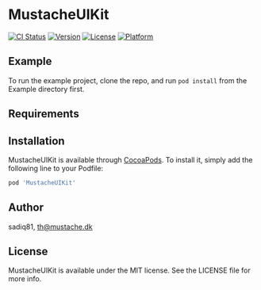 # MustacheUIKit

[![CI Status](https://img.shields.io/travis/sadiq81/MustacheUIKit.svg?style=flat)](https://travis-ci.org/sadiq81/MustacheUIKit)
[![Version](https://img.shields.io/cocoapods/v/MustacheUIKit.svg?style=flat)](https://cocoapods.org/pods/MustacheUIKit)
[![License](https://img.shields.io/cocoapods/l/MustacheUIKit.svg?style=flat)](https://cocoapods.org/pods/MustacheUIKit)
[![Platform](https://img.shields.io/cocoapods/p/MustacheUIKit.svg?style=flat)](https://cocoapods.org/pods/MustacheUIKit)

## Example

To run the example project, clone the repo, and run `pod install` from the Example directory first.

## Requirements

## Installation

MustacheUIKit is available through [CocoaPods](https://cocoapods.org). To install
it, simply add the following line to your Podfile:

```ruby
pod 'MustacheUIKit'
```

## Author

sadiq81, th@mustache.dk

## License

MustacheUIKit is available under the MIT license. See the LICENSE file for more info.
